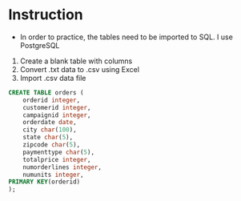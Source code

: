 # Instruction

- In order to practice, the tables need to be imported to SQL. I use PostgreSQL
1. Create a blank table with columns
2. Convert .txt data to .csv using Excel
3. Import .csv data file

```SQL
CREATE TABLE orders (
	orderid integer, 
	customerid integer,
	campaignid integer,
	orderdate date,
	city char(100),
	state char(5),
	zipcode char(5),
	paymenttype char(5),
	totalprice integer,
	numorderlines integer,
	numunits integer,
PRIMARY KEY(orderid)
);
```
